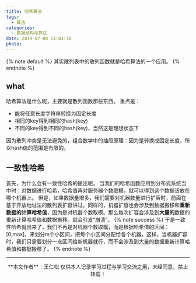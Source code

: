 ```yaml
---
title: 哈希算法
tags:
  - 算法
categories:
  - 数据结构与算法
date: 2019-07-08 11:03:18
photo:
---
```


{% note default %}
其实散列表中的散列函数就是哈希算法的一个应用。
{% endnote %}

<!-- more -->

## what
哈希算法是什么呢，主要就是散列函数那些东西。
重点是：
- 能将任意长度字符串转换为固定长度
- 相同的key得到相同的hash(key)
- 不同的key得到不同的hash(key)，当然这是理想状态下

因为散列冲突是无法避免的，组合数学中的抽屉原理：因为是转换成固定长度，所以hash值的范围是有限的。

## 一致性哈希
首先，为什么会有一致性哈希的提出呢。
当我们的哈希函数应用到分布式系统当中时：对数据进行哈希，哈希值再对服务器个数取模，就可以得到这个数据该放在哪个机器上。
但是，如果数据量增多，我们需要对机器数量进行扩容时，前面在基于开放地址法的散列表扩容讲过，同样的，机器扩容也会涉及到数据搬移和**重新数据的计算哈希值**，因为是对机器个数取模。那么每次扩容会涉及到**大量的**数据的重新计算哈希值和数据搬移。就会引发“崩溃”。
{% note success %}
于是一致性哈希就出来了，我们不再是对机器个数取模，而是根据哈希值的区间：[0,max]，来划分m个小区间，把每个小区间分配给各个机器，这样，当机器扩容时，我们只需要划分一点区间给新机器就行，而不会涉及到大量的数据重新计算哈希值和数据搬移了。
{% endnote %}













--- 

<div align="center">
	**本文作者**：王仁松
	仅供本人记录学习过程与学习交流之用，未经同意，禁止转载！
</div>